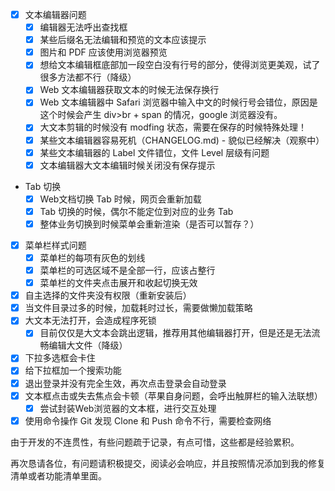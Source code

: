 - [x] 文本编辑器问题
    - [x] 编辑器无法呼出查找框
    - [X] 某些后缀名无法编辑和预览的文本应该提示
    - [X] 图片和 PDF 应该使用浏览器预览
    - [x] 想给文本编辑框底部加一段空白没有行号的部分，使得浏览更美观，试了很多方法都不行（降级）
    - [X] Web 文本编辑器获取文本的时候无法保存换行
    - [X] Web 文本编辑器中 Safari 浏览器中输入中文的时候行号会错位，原因是这个时候会产生 div>br + span 的情况，google 浏览器没有。
    - [X] 大文本剪辑的时候没有 modfing 状态，需要在保存的时候特殊处理！
    - [X] 某些文本编辑器容易死机（CHANGELOG.md) - 貌似已经解决（观察中）
    - [X] 某些文本编辑器的 Label 文件错位，文件 Level 层级有问题
    - [X] 文本编辑器大文本编辑时候关闭没有保存提示
- Tab 切换
    - [X] Web文档切换 Tab 时候，网页会重新加载
    - [X] Tab 切换的时候，偶尔不能定位到对应的业务 Tab
    - [X] 整体业务切换到时候菜单会重新渲染（是否可以暂存？）
- [X] 菜单栏样式问题
    - [X] 菜单栏的每项有灰色的划线
    - [X] 菜单栏的可选区域不是全部一行，应该占整行
    - [X] 菜单栏的文件夹点击展开和收起切换无效
- [X] 自主选择的文件夹没有权限（重新安装后）
- [X] 当文件目录过多的时候，加载耗时过长，需要做懒加载策略
- [X] 大文本无法打开，会造成程序死锁
    - [x] 目前仅仅是大文本会跳出逻辑，推荐用其他编辑器打开，但是还是无法流畅编辑大文件（降级）
- [X] 下拉多选框会卡住
- [X] 给下拉框加一个搜索功能
- [X] 退出登录并没有完全生效，再次点击登录会自动登录
- [X] 文本框点击或失去焦点会卡顿（苹果自身问题，会呼出触屏栏的输入法联想）
    - [X] 尝试封装Web浏览器的文本框，进行交互处理
- [X] 使用命令操作 Git 发现 Clone 和 Push 命令不行，需要检查网络

由于开发的不连贯性，有些问题疏于记录，有点可惜，这些都是经验累积。

再次恳请各位，有问题请积极提交，阅读必会响应，并且按照情况添加到我的修复清单或者功能清单里面。